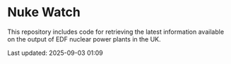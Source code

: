 # Nuke Watch

This repository includes code for retrieving the latest information available on the output of EDF nuclear power plants in the UK.

Last updated: 2025-09-03 01:09